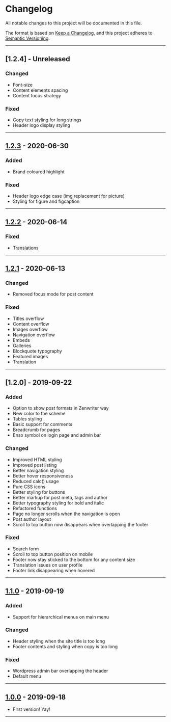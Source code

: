 # Changelog

All notable changes to this project will be documented in this file.

The format is based on [Keep a Changelog](https://keepachangelog.com/en/1.0.0/),
and this project adheres to [Semantic Versioning](https://semver.org/spec/v2.0.0.html).

---

## [1.2.4] - Unreleased

### Changed
- Font-size
- Content elements spacing
- Content focus strategy

### Fixed
- Copy text styling for long strings
- Header logo display styling

---

## [1.2.3] - 2020-06-30

### Added
- Brand coloured highlight

### Fixed
- Header logo edge case (img replacement for picture)
- Styling for figure and figcaption

---

## [1.2.2] - 2020-06-14

### Fixed
- Translations

---

## [1.2.1] - 2020-06-13

### Changed
- Removed focus mode for post content

### Fixed
- Titles overflow
- Content overflow
- Images overflow
- Navigation overflow
- Embeds
- Galleries
- Blockquote typography
- Featured images
- Translation

---

## [1.2.0] - 2019-09-22

### Added
- Option to show post formats in Zenwriter way
- New color to the scheme
- Tables styling
- Basic support for comments
- Breadcrumb for pages
- Enso symbol on login page and admin bar

### Changed
- Improved HTML styling
- Improved post listing
- Better navigation styling
- Better hover responsiveness
- Reduced calc() usage
- Pure CSS icons
- Better styling for buttons
- Better markup for post meta, tags and author
- Better typography styling for bold and italic
- Refactored functions
- Page no longer scrolls when the navigation is open
- Post author layout
- Scroll to top button now disappears when overlapping the footer

### Fixed
- Search form
- Scroll to top button position on mobile
- Footer now stay sticked to the bottom for any content size
- Translation issues on user profile
- Footer link disappearing when hovered

---

## [1.1.0] - 2019-09-19

### Added
- Support for hierarchical menus on main menu

### Changed
- Header styling when the site title is too long
- Footer contents and styling when copy is too long

### Fixed
- Wordpress admin bar overlapping the header
- Default menu

---

## [1.0.0] - 2019-09-18

- First version! Yay!

---

[Unreleased]: https://github.com/ramonkcom/zenwriter/compare/v1.2.3...HEAD
[1.2.3]: https://github.com/ramonkcom/zenwriter/compare/v1.2.2...1.2.3
[1.2.2]: https://github.com/ramonkcom/zenwriter/compare/v1.2.1...1.2.2
[1.2.1]: https://github.com/ramonkcom/zenwriter/compare/v1.1.0...1.2.1
[1.1.0]: https://github.com/ramonkcom/zenwriter/compare/v1.0.0...v1.1.0
[1.0.0]: https://github.com/ramonkcom/zenwriter/releases/tag/v1.0.0
